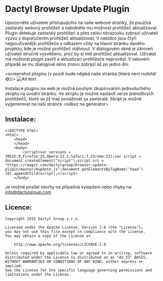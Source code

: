 # Dactyl Browser Update Plugin

Upozorněte uživatele přistupujícího na vaše webové stránky, že používá zastaralý webový prohlížeč a nabídněte mu možnost prohlížeč aktualizovat. Plugin detekuje zastaralý prohlížeč a přes celou obrazovku zobrazí uživateli výzvu s doporučením prohlížeč aktualizovat. V nabídce jsou čtyři nejpoužívanější prohlížeče s odkazem vždy na hlavní stránku daného projektu, kde je možné prohlížeč stáhnout. V dialogovém okně je zároveň uživateli stručně vysvětleno, proč by si měl prohlížeč aktualizovat.  Uživatel má možnost plugin zavřít a aktualizaci prohlížeče neprovést. V takovém případě se mu dialogové okno znovu zobrazí až po jedno dni.

<screenshot pluginu (v pozdí bude nějaká naše stránka (která není rozbitá! 😄))>
![Alt text](/../master/image.png?raw=true "Browser Detect Plugin")

Instalace pluginu na web je možná pouhým zkopírováním jednoduchého skriptu na úvodní stránku. Ve skriptu je možné nastavit verze jednotlivých prohlížečů, které se již mají považovat za zastaralé.  Skript je možné vygenerovat na naší stránce <odkaz na generátor>

Instalace:
-------
    <!DOCTYPE html>
    <html>
        <head>
        </head>
        <body>
            <script>var versions = {MSIE:9,Firefox:25,Opera:12.1,Safari:7,Chrome:23};var script =         document.createElement("script");script.src =     "https://rawgit.com/dactylgroup/browser-update-plugin/master/bupdate.js";document.getElementsByTagName('head')[0].appendChild(script);</script>
        </body>

Je možné posílat návrhy na případná vylepšení nebo chyby na info@dactylgroup.com

Licence:
-------

    Copyright 2015 Dactyl Group s.r.o.

    Licensed under the Apache License, Version 2.0 (the "License");
    you may not use this file except in compliance with the License.
    You may obtain a copy of the License at

        http://www.apache.org/licenses/LICENSE-2.0

    Unless required by applicable law or agreed to in writing, software
    distributed under the License is distributed on an "AS IS" BASIS,
    WITHOUT WARRANTIES OR CONDITIONS OF ANY KIND, either express or implied.
    See the License for the specific language governing permissions and limitations under the License.
